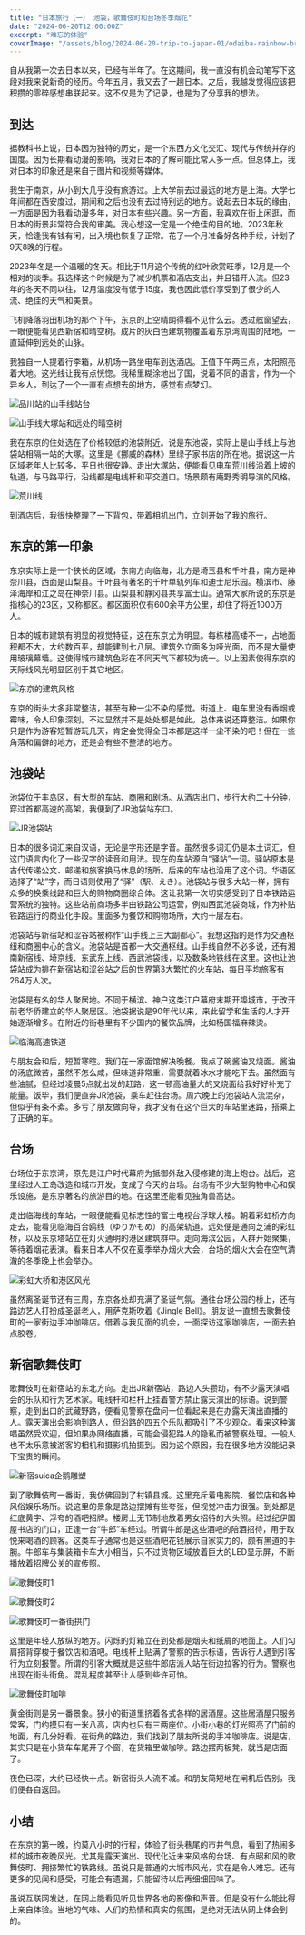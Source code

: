 ```yaml
---
title: "日本旅行（一） 池袋，歌舞伎町和台场冬季烟花"
date: "2024-06-20T12:00:00Z"
excerpt: "难忘的体验"
coverImage: "/assets/blog/2024-06-20-trip-to-japan-01/odaiba-rainbow-bridge-tokyo-tower.webp"
---
```


自从我第一次去日本以来，已经有半年了。在这期间，我一直没有机会动笔写下这段对我来说新奇的经历。今年五月，我又去了一趟日本。之后，我越发觉得应该把积攒的零碎感想串联起来。这不仅是为了记录，也是为了分享我的想法。

## 到达

据教科书上说，日本因为独特的历史，是一个东西方文化交汇、现代与传统并存的国度。因为长期看动漫的影响，我对日本的了解可能比常人多一点。但总体上，我对日本的印象还是来自于图片和视频等媒体。

我生于南京，从小到大几乎没有旅游过。上大学前去过最远的地方是上海。大学七年间都在西安度过，期间和之后也没有去过特别远的地方。说起去日本玩的缘由，一方面是因为我看动漫多年，对日本有些兴趣。另一方面，我喜欢在街上闲逛，而日本的街景非常符合我的审美。我心想这一定是一个绝佳的目的地。2023年秋天，恰逢我有钱有闲，出入境也恢复了正常。花了一个月准备好各种手续，计划了9天8晚的行程。

2023年冬是一个温暖的冬天。相比于11月这个传统的红叶欣赏旺季，12月是一个相对的淡季。我选择这个时候是为了减少机票和酒店支出，并且错开人流。但23年的冬天不同以往，12月温度没有低于15度。我也因此低价享受到了很少的人流、绝佳的天气和美景。

飞机降落羽田机场的那个下午，东京的上空晴朗得看不见什么云。透过舷窗望去，一眼便能看见西新宿和晴空树。成片的灰白色建筑物覆盖着东京湾周围的陆地，一直延伸到远处的山脉。

我独自一人提着行李箱，从机场一路坐电车到达酒店。正值下午两三点，太阳照亮着大地。这光线让我有点恍惚。我稀里糊涂地出了国，说着不同的语言，作为一个异乡人，到达了一个一直有点想去的地方，感觉有点梦幻。

![品川站的山手线站台](/assets/blog/2024-06-20-trip-to-japan-01/yamanote-sen-shinagawa.webp)

![山手线大塚站和远处的晴空树](/assets/blog/2024-06-20-trip-to-japan-01/yamanote-sen-ootsuka.webp)

我在东京的住处选在了价格较低的池袋附近。说是东池袋，实际上是山手线上与池袋站相隔一站的大塚。这里是《挪威的森林》里绿子家书店的所在地。据说这一片区域老年人比较多，平日也很安静。走出大塚站，便能看见电车荒川线沿着上坡的轨道，与马路平行，沿线都是电线杆和平交道口。场景颇有庵野秀明导演的风格。

![荒川线](/assets/blog/2024-06-20-trip-to-japan-01/arakawa-sen.webp)

到酒店后，我很快整理了一下背包，带着相机出门，立刻开始了我的旅行。

## 东京的第一印象

东京实际上是一个狭长的区域，东南方向临海，北方是埼玉县和千叶县，南方是神奈川县，西面是山梨县。千叶县有著名的千叶单轨列车和迪士尼乐园。横滨市、藤泽海岸和江之岛在神奈川县。山梨县和静冈县共享富士山。通常大家所说的东京是指核心的23区，又称都区。都区面积仅有600余平方公里，却住了将近1000万人。

日本的城市建筑有明显的视觉特征，这在东京尤为明显。每栋楼高矮不一，占地面积都不大，大约数百平，却能建到七八层。建筑外立面多为哑光面，而不是大量使用玻璃幕墙。这使得城市建筑色彩在不同天气下都较为统一。以上因素使得东京的天际线风光明显区别于其它地区。

![东京的建筑风格](/assets/blog/2024-06-20-trip-to-japan-01/ootsuka-arakawa-sen-skytree.webp)

东京的街头大多非常整洁，甚至有种一尘不染的感觉。街道上、电车里没有香烟或霉味，令人印象深刻。不过显然并不是处处都是如此。总体来说还算整洁。如果你只是作为游客短暂游玩几天，肯定会觉得全日本都是这样一尘不染的吧！但在一些角落和偏僻的地方，还是会有些不整洁的地方。

## 池袋站

池袋位于丰岛区，有大型的车站、商圈和剧场。从酒店出门，步行大约二十分钟，穿过首都高速的高架，我便到了JR池袋站东口。

![JR池袋站](/assets/blog/2024-06-20-trip-to-japan-01/jr-ikebukuro-eki.webp)

日本的很多词汇来自汉语，无论是字形还是字音。虽然很多词汇仍是本土词汇，但这门语言内化了一些汉字的读音和用法。现在的车站源自“驿站”一词。驿站原本是古代传递公文、邮递和旅客换马休息的场所。后来的车站也沿用了这个词。华语区选择了“站”字，而日语则使用了“驿”（駅、えき）。池袋站与很多大站一样，拥有众多的换乘线路和巨大的购物商圈综合体。这让我第一次切实感受到了日本铁路运营系统的独特。这些站前商场多半由铁路公司运营，例如西武池袋商城，作为补贴铁路运行的商业化手段。里面多为餐饮和购物场所，大约十层左右。

池袋站与新宿站和涩谷站被称作“山手线上三大副都心”。我想这指的是作为交通枢纽和商圈中心的含义。池袋站是首都一大交通枢纽。山手线自然不必多说，还有湘南新宿线、埼京线、东武东上线、西武池袋线，以及数条地铁线在这里。这也让池袋站成为排在新宿站和涩谷站之后的世界第3大繁忙的火车站，每日平均旅客有264万人次。

池袋是有名的华人聚居地。不同于横滨、神户这类江户幕府末期开埠城市，于改开前老华侨建立的华人聚居区。池袋据说是90年代以来，来此留学和生活的人才开始逐渐增多。在附近的街巷里有不少国内的餐饮品牌，比如杨国福麻辣烫。

![临海高速铁道](/assets/blog/2024-06-20-trip-to-japan-01/rinkai-sen.webp)

与朋友会和后，短暂寒暄。我们在一家面馆解决晚餐。我点了碗酱油叉烧面。酱油的汤底微苦，虽然不怎么咸，但味道非常重，需要就着冰水才能吃下去。虽然面有些油腻，但经过凌晨5点就出发的赶路，这一顿高油量大的叉烧面给我好好补充了能量。饭毕，我们便直奔JR池袋，乘车赶往台场。周六晚上的池袋站人流混杂，但似乎有条不紊。多亏了朋友做向导，我才没有在这个巨大的车站里迷路，搭乘上了正确的车。

## 台场

台场位于东京湾，原先是江户时代幕府为抵御外敌入侵修建的海上炮台。战后，这里经过人工岛改造和城市开发，变成了今天的台场。台场有不少大型购物中心和娱乐设施，是东京著名的旅游目的地。在这里还能看见独角兽高达。

走出临海线的车站，一眼便能看见标志性的富士电视台浮球大楼。朝着彩虹桥方向走去，能看见临海百合鸥线（ゆりかもめ）的高架轨道。远处便是通向芝浦的彩虹桥，以及东京塔站立在灯火通明的港区建筑群中。走向海滨公园，人群开始聚集，等待着烟花表演。看来日本人不仅在夏季举办烟火大会，台场的烟火大会在空气清澈的冬季晚上也会举办。

![彩虹大桥和港区风光](/assets/blog/2024-06-20-trip-to-japan-01/odaiba-rainbow-bridge-tokyo-tower.webp)

虽然离圣诞节还有三周，东京各处却充满了圣诞气氛。通往台场公园的桥上，还有路边艺人打扮成圣诞老人，用萨克斯吹着《Jingle Bell》。朋友说一直想去歌舞伎町的一家街边手冲咖啡店。借着与我见面的机会，一面探访这家咖啡店，一面去拍点胶卷。

## 新宿歌舞伎町

歌舞伎町在新宿站的东北方向。走出JR新宿站，路边人头攒动，有不少露天演唱会的乐队和行为艺术家。电线杆和栏杆上挂着警方禁止露天演出的标语。说到警察，走到出口的武藏野路，便看见警察在盘问一位看起来是在办露天演出直播的人。露天演出会影响到路人，但沿路的四五个乐队都吸引了不少观众。看来这种演唱虽然受欢迎，但如果办网络直播，可能会侵犯路人的隐私而被警察处理。一般人也不太乐意被游客的相机和摄影机拍摄到。因为这个原因，我在很多地方没能记录下宝贵的瞬间。

![新宿suica企鹅雕塑](/assets/blog/2024-06-20-trip-to-japan-01/shinjuku-eki-suika-pengin.webp)

到了歌舞伎町一番街，我仿佛回到了村镇县城。这里充斥着电影院、餐饮店和各种风俗娱乐场所。说这里的景象是路边摆摊有些夸张，但视觉冲击力很强。到处都是红底黄字、浮夸的酒吧招牌。楼房上无节制地放着男女招待的大头照。经过纪伊国屋书店的门口，正逢一台“牛郎”车经过。所谓牛郎是这些酒吧的陪酒招待，用于取悦来喝酒的顾客。这类车子通常也是这些酒吧花钱展示自家实力的，颇有黑道的手腕。牛郎车与集装箱卡车大小相当，只不过货物区域放着巨大的LED显示屏，不断播放着招牌公关的宣传照。

![歌舞伎町1](/assets/blog/2024-06-20-trip-to-japan-01/kabukicho.webp)

![歌舞伎町2](/assets/blog/2024-06-20-trip-to-japan-01/kabukicho-2.webp)

![歌舞伎町一番街拱门](/assets/blog/2024-06-20-trip-to-japan-01/kabukicho-ichibangai-arch.webp)

这里是年轻人放纵的地方。闪烁的灯箱立在到处都是烟头和纸屑的地面上。人们勾肩搭背穿梭于餐饮店和酒吧。电线杆上贴满了警察的告示标语，告诉行人遇到引客行为立刻报警。所谓的引客大概就是这些牛郎店派人站在街边拉客的行为。警察也出现在街头街角。混乱程度甚至让人感到些许可怕。

![歌舞伎町咖啡](/assets/blog/2024-06-20-trip-to-japan-01/kabukicho-cafe.webp)

黄金街则是另一番景象。狭小的街道里挤着各式各样的居酒屋。这些居酒屋只服务常客，门约摸只有一米八高，店内也只有三两座位。小街小巷的灯光照亮了门前的地面，有几分好看。在街角的路边，我们找到了朋友所说的手冲咖啡店。说是店，其实只是在小货车车尾开了个窗，在货箱里做咖啡。路边摆两板凳，就当是店面了。

夜色已深，大约已经快十点。新宿街头人流不减。和朋友简短地在闸机后告别，我们便各自返回。

## 小结

在东京的第一晚，约莫八小时的行程，体验了街头巷尾的市井气息，看到了热闹多样的城市夜晚风光。尤其是露天演出、现代化近未来风格的台场、有点昭和风的歌舞伎町、拥挤繁忙的铁路线。虽说只是普通的大城市风光，实在是令人难忘。还有更多的见闻和感受，可能会有遗漏，只能留待以后再细细回味了。

虽说互联网发达，在网上能看见听见世界各地的影像和声音。但是没有什么能比得上亲自体验。当地的气味、人们的热情和真实的氛围，是绝对无法从网上体会到的。
